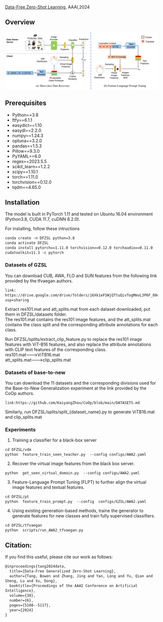 [Data-Free Zero-Shot Learning](https://ojs.aaai.org/index.php/AAAI/article/view/28316), AAAI,2024
## Overview
![Overview1](pipeline.png "Overview2")
## Prerequisites
+ Python==3.8
+ ftfy==6.1.1
+ easydict==1.10
+ easydl==2.2.0
+ numpy==1.24.3
+ optuna==3.2.0
+ pandas==1.5.3
+ Pillow==9.3.0
+ PyYAML==6.0
+ regex==2023.5.5
+ scikit_learn==1.2.2
+ scipy==1.10.1
+ torch==1.11.0
+ torchvision==0.12.0
+ tqdm==4.65.0

## Installation
The model is built in PyTorch 1.11 and tested on Ubuntu 16.04 environment (Python3.8, CUDA 11.7, cuDNN 8.2.0).

For installing, follow these intructions
```
conda create -n DFZSL python=3.8
conda activate DFZSL
conda install pytorch==1.11.0 torchvision==0.12.0 torchaudio==0.11.0 cudatoolkit=11.3 -c pytorch
```



### Datasets of GZSL
You can download CUB, AWA, FLO and SUN features from the following link provided by the tfvaegan authors.
```
link: https://drive.google.com/drive/folders/16Xk1eFSWjQTtuQivTogMmvL3P6F_084u?usp=sharing
```
Extract res101.mat and att_splits.mat from each dataset downloaded,  put them in DFZSL/datasets folder.  
The res101.mat contains the res101 image features, and the att_splits.mat contains the class split and the corresponding attribute annotations for each class.

Run DFZSL/splits/extract_clip_feature.py to replace the res101 image features with ViT-B16 features, 
and also replace the attribute annotations with CLIP text features of the corresponding class.  
res101.mat--->ViTB16.mat  
att_splits.mat--->clip_splits.mat

### Datasets of base-to-new
You can download the 11 datasets and the corresponding divisions used for the Base-to-New Generalization experiment at the link provided by the CoOp authors.
```
link:https://github.com/KaiyangZhou/CoOp/blob/main/DATASETS.md
```
Similarly, run DFZSL/splits/split_{dataset_name}.py to generate ViTB16.mat and clip_splits.mat



### Experiments

1. Training a classifier for a black-box server
```
cd DFZSL/vdm 
python  feature_train_seen_teacher.py  --config configs/AWA2.yaml
```
2. Recover the virtual image features from the black box server.
```
python  get_seen_virtual_domain.py  --config configs/AWA2.yaml
```
3. Feature-Language Prompt Tuning (FLPT) to further align the virtual image features and textual features.
```
cd DFZSL/pt
python  feature_train_prompt.py  --config  configs/GZSL/AWA2.yaml
```
4. Using existing generation-based methods, traine the generator to generate features for new classes and train fully supervised classifiers.
```
cd DFZSL/tfvaegan
python  scripts/run_AWA2_tfvaegan.py
```

## Citation:

If you find this useful, please cite our work as follows:
```
@inproceedings{tang2024data,
  title={Data-Free Generalized Zero-Shot Learning},
  author={Tang, Bowen and Zhang, Jing and Yan, Long and Yu, Qian and Sheng, Lu and Xu, Dong},
  booktitle={Proceedings of the AAAI Conference on Artificial Intelligence},
  volume={38},
  number={6},
  pages={5108--5117},
  year={2024}
}
```



